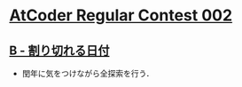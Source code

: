 # [AtCoder Regular Contest 002](https://atcoder.jp/contests/arc002/tasks)

## [B - 割り切れる日付](https://atcoder.jp/contests/arc002/tasks/arc002_2)
- 閏年に気をつけながら全探索を行う．
